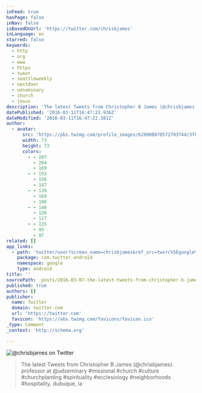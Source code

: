 ```yaml
---
inFeed: true
hasPage: false
inNav: false
isBasedOnUrl: 'https://twitter.com/chrisbjames'
inLanguage: en
starred: false
keywords:
  - http
  - org
  - www
  - https
  - tweet
  - seattleweekly
  - nextdoor
  - udseminary
  - church
  - jesus
description: 'The latest Tweets from Christopher B James (@chrisbjames). professor at @udseminary #missional #church #culture #churchplanting #spirituality #ecclesiology #neighborhoods #hospitality. dubuque, ia'
datePublished: '2016-03-11T16:47:22.936Z'
dateModified: '2016-03-11T16:47:22.381Z'
author:
  - avatar:
      src: 'https://pbs.twimg.com/profile_images/628908870572703744/3fPMv26W_bigger.jpg'
      width: 73
      height: 73
      colors:
        - - 207
          - 204
          - 169
        - - 193
          - 156
          - 147
        - - 139
          - 169
          - 100
        - - 140
          - 126
          - 117
        - - 115
          - 95
          - 97
related: []
app_links:
  - path: 'twitter/user?screen_name=chrisbjames&ref_src=twsrc%5Egoogle%7Ctwcamp%5Eandroidseo%7Ctwgr%5Eprofile'
    package: com.twitter.android
    namespace: google
    type: android
title: ''
sourcePath: _posts/2016-03-07-the-latest-tweets-from-christopher-b-james-chrisbjames-p.md
published: true
authors: []
publisher:
  name: Twitter
  domain: twitter.com
  url: 'https://twitter.com'
  favicon: 'https://abs.twimg.com/favicons/favicon.ico'
_type: Comment
_context: 'http://schema.org'

---
```

![@chrisbjames on Twitter](https://s3-us-west-2.amazonaws.com/the-grid-img/p/523d6cd9093e9bfba74cbc48c688459981ca2f4e.jpg)

> The latest Tweets from Christopher B James (@chrisbjames). professor at @udseminary \#missional \#church \#culture \#churchplanting \#spirituality \#ecclesiology \#neighborhoods \#hospitality. dubuque, ia